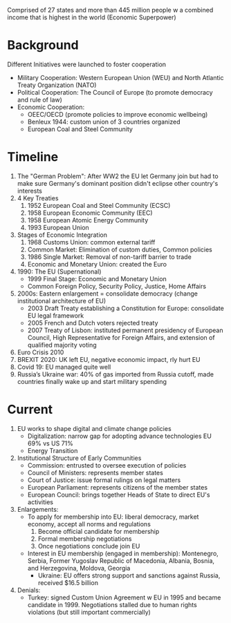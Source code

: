 Comprised of 27 states and more than 445 million people w a combined income that is highest in the world (Economic Superpower)
# Background
Different Initiatives were launched to foster cooperation
- Military Cooperation: Western European Union (WEU) and North Atlantic Treaty Organization (NATO)
- Political Cooperation: The Council of Europe (to promote democracy and rule of law)
- Economic Cooperation: 
	- OEEC/OECD (promote policies to improve economic wellbeing)
	- Benleux 1944: custom union of 3 countries organized
	- European Coal and Steel Community
# Timeline
1. The "German Problem": After WW2 the EU let Germany join but had to make sure Germany's dominant position didn't eclipse other country's interests
2. 4 Key Treaties
	1. 1952 European Coal and Steel Community (ECSC)
	2. 1958 European Economic Community (EEC)
	3. 1958 European Atomic Energy Community 
	4. 1993 European Union
3. Stages of Economic Integration
	1. 1968 Customs Union: common external tariff
	2. Common Market: Elimination of custom duties, Common policies 
	3. 1986 Single Market: Removal of non-tariff barrier to trade 
	4. Economic and Monetary Union: created the Euro
4. 1990: The EU (Supernational)
	- 1999 Final Stage: Economic and Monetary Union
	- Common Foreign Policy, Security Policy, Justice, Home Affairs 
5. 2000s: Eastern enlargement = consolidate democracy (change institutional architecture of EU)
	- 2003 Draft Treaty establishing a Constitution for Europe: consolidate EU legal framework
	- 2005 French and Dutch voters rejected treaty
	- 2007 Treaty of Lisbon: instituted permanent presidency of European Council, High Representative for Foreign Affairs, and extension of qualified majority voting
6. Euro Crisis 2010
7. BREXIT 2020: UK left EU, negative economic impact, rly hurt EU
8. Covid 19: EU managed quite well
9. Russia’s Ukraine war: 40% of gas imported from Russia cutoff, made countries finally wake up and start military spending
# Current
1. EU works to shape digital and climate change policies
	- Digitalization: narrow gap for adopting advance technologies EU 69% vs US 71%
	- Energy Transition
2. Institutional Structure of Early Communities
	- Commission: entrusted to oversee execution of policies
	- Council of Ministers: represents member states
	- Court of Justice: issue formal rulings on legal matters
	- European Parliament: represents citizens of the member states
	- European Council: brings together Heads of State to direct EU's activities
3. Enlargements:
	- To apply for membership into EU: liberal democracy, market economy, accept all norms and regulations
		1. Become official candidate for membership
		2. Formal membership negotiations 
		3. Once negotiations conclude join EU
	- Interest in EU membership (engaged in membership): Montenegro, Serbia, Former Yugoslav Republic of Macedonia, Albania, Bosnia, and Herzegovina, Moldova, Georgia
		- Ukraine: EU offers strong support and sanctions against Russia, received $16.5 billion
4. Denials: 
	- Turkey: signed Custom Union Agreement w EU in 1995 and became candidate in 1999. Negotiations stalled due to human rights violations (but still important commercially)